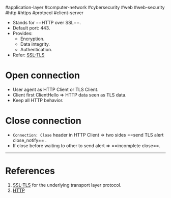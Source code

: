#application-layer #computer-network #cybersecurity #web #web-security #http #https  #protocol #client-server 

- Stands for ==HTTP over SSL==.
- Default port: 443.
- Provides:
	- Encryption.
	- Data integrity.
	- Authentication.
- Refer: [SSL-TLS](SSL-TLS.md) 
# Open connection
- User agent as HTTP Client or TLS Client.
- Client first ClientHello => HTTP data seen as TLS data.
- Keep all HTTP behavior. 
# Close connection
- `Connection: Close` header in HTTP Client => two sides ==send TLS alert close_notify== .
- If close before waiting to other to send alert => ==incomplete close==.
---
# References
1. [SSL-TLS](SSL-TLS.md) for the underlying transport layer protocol.
2. [HTTP](HTTP.md)